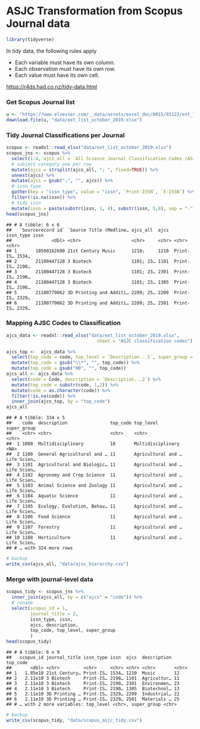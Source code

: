 ASJC Transformation from Scopus Journal data
================

``` r
library(tidyverse)
```

In tidy data, the following rules apply

  - Each variable must have its own column.
  - Each observation must have its own row.
  - Each value must have its own
cell.

<https://r4ds.had.co.nz/tidy-data.html>

### Get Scopus Journal list

``` r
u <- "https://www.elsevier.com/__data/assets/excel_doc/0015/91122/ext_list_october_2019.xlsx"
download.file(u, "data/ext_list_october_2019.xlsx")
```

### Tidy Journal Classifications per Journal

``` r
scopus <- readxl::read_xlsx("data/ext_list_october_2019.xlsx")
scopus_jns <- scopus %>% 
  select(1:4, ajcs_all = `All Science Journal Classification Codes (ASJC)`) %>%
  # subject category one per row
  mutate(ajcs = strsplit(ajcs_all, "; ", fixed=TRUE)) %>%
  unnest(ajcs) %>%
  mutate(ajcs = gsub(";", "", ajcs)) %>%
  # issn type 
  gather(key = "issn_type", value = "issn", `Print-ISSN`, `E-ISSN`) %>%
  filter(!is.na(issn)) %>%
  # tidy issn
  mutate(issn = paste(substr(issn, 1, 4), substr(issn, 5,8), sep = "-"))
head(scopus_jns)
```

    ## # A tibble: 6 x 6
    ##   `Sourcerecord id` `Source Title (Medline… ajcs_all  ajcs  issn_type issn 
    ##               <dbl> <chr>                   <chr>     <chr> <chr>     <chr>
    ## 1       18500162600 21st Century Music      1210;     1210  Print-IS… 1534…
    ## 2       21100447128 3 Biotech               1101; 23… 1101  Print-IS… 2190…
    ## 3       21100447128 3 Biotech               1101; 23… 2301  Print-IS… 2190…
    ## 4       21100447128 3 Biotech               1101; 23… 1305  Print-IS… 2190…
    ## 5       21100779062 3D Printing and Additi… 2209; 25… 2209  Print-IS… 2329…
    ## 6       21100779062 3D Printing and Additi… 2209; 25… 2501  Print-IS… 2329…

### Mapping AJSC Codes to Classification

``` r
ajcs_data <- readxl::read_xlsx("data/ext_list_october_2019.xlsx", 
                                  sheet = "ASJC classification codes") 

ajcs_top <-  ajcs_data %>%
  select(top_code = code, top_level = `Description...5`, super_group = Supergroup) %>%
  mutate(top_code = gsub("\\*", "", top_code)) %>%
  mutate(top_code = gsub("00", "", top_code)) 
ajcs_all <- ajcs_data %>%
  select(code = Code, description = `Description...2`) %>%
  mutate(top_code = substr(code, 1,2)) %>%
  mutate(code = as.character(code)) %>%
  filter(!is.na(code)) %>%
  inner_join(ajcs_top, by = "top_code")
ajcs_all
```

    ## # A tibble: 334 x 5
    ##    code  description                top_code top_level          super_group
    ##    <chr> <chr>                      <chr>    <chr>              <chr>      
    ##  1 1000  Multidisciplinary          10       Multidisciplinary  <NA>       
    ##  2 1100  General Agricultural and … 11       Agricultural and … Life Scien…
    ##  3 1101  Agricultural and Biologic… 11       Agricultural and … Life Scien…
    ##  4 1102  Agronomy and Crop Science  11       Agricultural and … Life Scien…
    ##  5 1103  Animal Science and Zoology 11       Agricultural and … Life Scien…
    ##  6 1104  Aquatic Science            11       Agricultural and … Life Scien…
    ##  7 1105  Ecology, Evolution, Behav… 11       Agricultural and … Life Scien…
    ##  8 1106  Food Science               11       Agricultural and … Life Scien…
    ##  9 1107  Forestry                   11       Agricultural and … Life Scien…
    ## 10 1108  Horticulture               11       Agricultural and … Life Scien…
    ## # … with 324 more rows

``` r
# backup
write_csv(ajcs_all, "data/ajsc_hierarchy.csv")
```

### Merge with journal-level data

``` r
scopus_tidy <- scopus_jns %>%
  inner_join(ajcs_all, by = c("ajcs" = "code")) %>%
  # rename
  select(scopus_id = 1, 
         journal_title = 2,
         issn_type, issn,
         ajcs, description,
         top_code, top_level, super_group
         )
head(scopus_tidy)
```

    ## # A tibble: 6 x 9
    ##   scopus_id journal_title issn_type issn  ajcs  description top_code
    ##       <dbl> <chr>         <chr>     <chr> <chr> <chr>       <chr>   
    ## 1   1.85e10 21st Century… Print-IS… 1534… 1210  Music       12      
    ## 2   2.11e10 3 Biotech     Print-IS… 2190… 1101  Agricultur… 11      
    ## 3   2.11e10 3 Biotech     Print-IS… 2190… 2301  Environmen… 23      
    ## 4   2.11e10 3 Biotech     Print-IS… 2190… 1305  Biotechnol… 13      
    ## 5   2.11e10 3D Printing … Print-IS… 2329… 2209  Industrial… 22      
    ## 6   2.11e10 3D Printing … Print-IS… 2329… 2501  Materials … 25      
    ## # … with 2 more variables: top_level <chr>, super_group <chr>

``` r
# backup 
write_csv(scopus_tidy, "data/scopus_asjc_tidy.csv")
```
